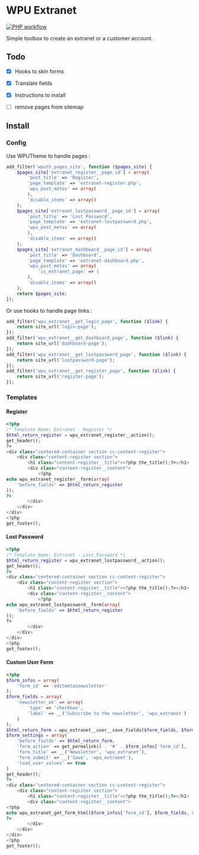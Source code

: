 # WPU Extranet

[![PHP workflow](https://github.com/WordPressUtilities/wpu_extranet/actions/workflows/php.yml/badge.svg 'PHP workflow')](https://github.com/WordPressUtilities/wpu_extranet/actions)

Simple toolbox to create an extranet or a customer account.

## Todo

- [x] Hooks to skin forms
- [x] Translate fields
- [x] Instructions to install
- [ ] remove pages from sitemap


## Install

### Config

Use WPUTheme to handle pages :

```php
add_filter('wputh_pages_site', function ($pages_site) {
    $pages_site['extranet_register__page_id'] = array(
        'post_title' => 'Register',
        'page_template' => 'extranet-register.php',
        'wpu_post_metas' => array(
        ),
        'disable_items' => array()
    );
    $pages_site['extranet_lostpassword__page_id'] = array(
        'post_title' => 'Lost Password',
        'page_template' => 'extranet-lostpassword.php',
        'wpu_post_metas' => array(
        ),
        'disable_items' => array()
    );
    $pages_site['extranet_dashboard__page_id'] = array(
        'post_title' => 'Dashboard',
        'page_template' => 'extranet-dashboard.php',
        'wpu_post_metas' => array(
            'is_extranet_page' => 1
        ),
        'disable_items' => array()
    );
    return $pages_site;
});
```

Or use hooks to handle page links :

```php
add_filter('wpu_extranet__get_login_page', function ($link) {
    return site_url('login-page');
});
add_filter('wpu_extranet__get_dashboard_page', function ($link) {
    return site_url('dashboard-page');
});
add_filter('wpu_extranet__get_lostpassword_page', function ($link) {
    return site_url('lostpassword-page');
});
add_filter('wpu_extranet__get_register_page', function ($link) {
    return site_url('register-page');
});
```

### Templates

#### Register

```php
<?php
/* Template Name: Extranet - Register */
$html_return_register = wpu_extranet_register__action();
get_header();
?>
<div class="centered-container section cc-content-register">
    <div class="content-register section">
        <h1 class="content-register__title"><?php the_title();?></h1>
        <div class="content-register__content">
            <?php
echo wpu_extranet_register__form(array(
    'before_fields' => $html_return_register
));
?>
        </div>
    </div>
</div>
<?php
get_footer();
```

#### Lost Password

```php
<?php
/* Template Name: Extranet - Lost Password */
$html_return_register = wpu_extranet_lostpassword__action();
get_header();
?>
<div class="centered-container section cc-content-register">
    <div class="content-register section">
        <h1 class="content-register__title"><?php the_title();?></h1>
        <div class="content-register__content">
            <?php
echo wpu_extranet_lostpassword__form(array(
    'before_fields' => $html_return_register
));
?>
        </div>
    </div>
</div>
<?php
get_footer();

```

#### Custom User Form

```php
<?php
$form_infos = array(
    'form_id' => 'editmetasnewsletter'
);
$form_fields = array(
    'newsletter_ok' => array(
        'type' => 'checkbox',
        'label' => __('Subscribe to the newsletter', 'wpu_extranet')
    )
);
$html_return_form = wpu_extranet__user__save_fields($form_fields, $form_infos);
$form_settings = array(
    'before_fields' => $html_return_form,
    'form_action' => get_permalink() . '#' . $form_infos['form_id'],
    'form_title' => __('Newsletter', 'wpu_extranet'),
    'form_submit' => __('Save', 'wpu_extranet'),
    'load_user_values' => true
)
get_header();
?>
<div class="centered-container section cc-content-register">
    <div class="content-register section">
        <h1 class="content-register__title"><?php the_title();?></h1>
        <div class="content-register__content">
<?php
echo wpu_extranet_get_form_html($form_infos['form_id'], $form_fields, $form_settings);
?>
        </div>
    </div>
</div>
<?php
get_footer();

```
